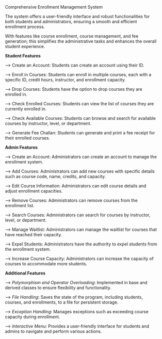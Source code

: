 Comprehensive Enrollment Management System 

The system offers a user-friendly interface and robust functionalities for both students and administrators, ensuring a smooth and efficient enrollment process.

With features like course enrollment, course management, and fee generation; this simplifies the administrative tasks and enhances the overall student experience.

**Student Features**

--> Create an Account: Students can create an account using their ID.

--> Enroll in Courses: Students can enroll in multiple courses, each with a specific ID, credit hours, instructor, and enrollment capacity.

--> Drop Courses: Students have the option to drop courses they are enrolled in.

--> Check Enrolled Courses: Students can view the list of courses they are currently enrolled in.

--> Check Available Courses: Students can browse and search for available courses by instructor, level, or department.

--> Generate Fee Challan: Students can generate and print a fee receipt for their enrolled courses.

**Admin Features**

--> Create an Account: Administrators can create an account to manage the enrollment system.

--> Add Courses: Administrators can add new courses with specific details such as course code, name, credits, and capacity.

--> Edit Course Information: Administrators can edit course details and adjust enrollment capacities.

--> Remove Courses: Administrators can remove courses from the enrollment list.

--> Search Courses: Administrators can search for courses by instructor, level, or department.

--> Manage Waitlist: Administrators can manage the waitlist for courses that have reached their capacity.

--> Expel Students: Administrators have the authority to expel students from the enrollment system.

--> Increase Course Capacity: Administrators can increase the capacity of courses to accommodate more students.

**Additional Features**

--> *Polymorphism and Operator Overloading*: Implemented in base and derived classes to ensure flexibility and functionality.

--> *File Handling*: Saves the state of the program, including students, courses, and enrollments, to a file for persistent storage.

--> *Exception Handling*: Manages exceptions such as exceeding course capacity during enrollment.

--> *Interactive Menu*: Provides a user-friendly interface for students and admins to navigate and perform various actions.
